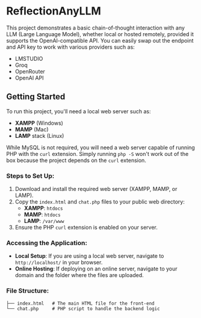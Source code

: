 # ReflectionAnyLLM

This project demonstrates a basic chain-of-thought interaction with any LLM (Large Language Model), whether local or hosted remotely, provided it supports the OpenAI-compatible API. You can easily swap out the endpoint and API key to work with various providers such as:

- LMSTUDIO
- Groq
- OpenRouter
- OpenAI API

## Getting Started

To run this project, you'll need a local web server such as:

- **XAMPP** (Windows)
- **MAMP** (Mac)
- **LAMP** stack (Linux)

While MySQL is not required, you will need a web server capable of running PHP with the `curl` extension. Simply running `php -S` won't work out of the box because the project depends on the `curl` extension.

### Steps to Set Up:

1. Download and install the required web server (XAMPP, MAMP, or LAMP).
2. Copy the `index.html` and `chat.php` files to your public web directory:
   - **XAMPP**: `htdocs`
   - **MAMP**: `htdocs`
   - **LAMP**: `/var/www`
3. Ensure the PHP `curl` extension is enabled on your server.

### Accessing the Application:

- **Local Setup**: If you are using a local web server, navigate to `http://localhost/` in your browser.
- **Online Hosting**: If deploying on an online server, navigate to your domain and the folder where the files are uploaded.

### File Structure:

```plaintext
├── index.html   # The main HTML file for the front-end
└── chat.php     # PHP script to handle the backend logic
